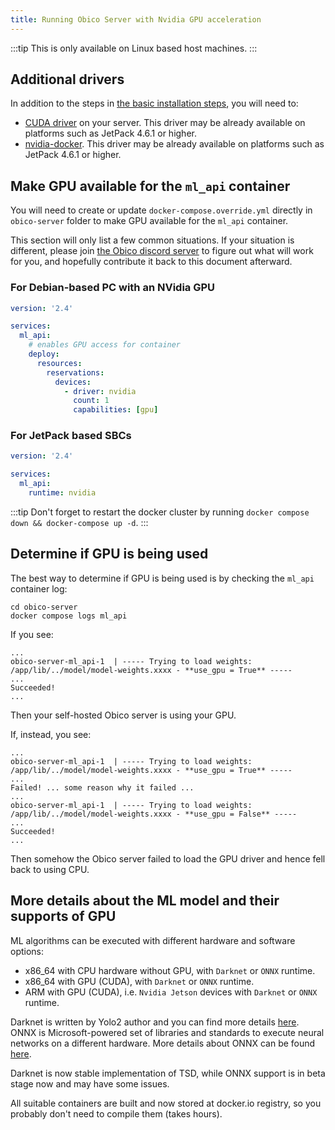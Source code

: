 ```yaml
---
title: Running Obico Server with Nvidia GPU acceleration
---
```


:::tip
This is only available on Linux based host machines.
:::

## Additional drivers

In addition to the steps in [the basic installation steps](../install.md), you will need to:

- [CUDA driver](https://docs.nvidia.com/cuda/cuda-installation-guide-linux/index.html) on your server. This driver may be already available on platforms such as JetPack 4.6.1 or higher.
- [nvidia-docker](https://github.com/NVIDIA/nvidia-docker). This driver may be already available on platforms such as JetPack 4.6.1 or higher.

## Make GPU available for the `ml_api` container

You will need to create or update `docker-compose.override.yml` directly in `obico-server` folder to make GPU available for the `ml_api` container.

This section will only list a few common situations. If your situation is different, please join [the Obico discord server](https://obico.io/discord/) to figure out what will work for you, and hopefully contribute it back to this document afterward.

### For Debian-based PC with an NVidia GPU

```yml title="docker-compose.override.yml"
version: '2.4'

services:
  ml_api:
    # enables GPU access for container
    deploy:
      resources:
        reservations:
          devices:
            - driver: nvidia
              count: 1
              capabilities: [gpu]
```

### For JetPack based SBCs

```yml title="docker-compose.override.yml"
version: '2.4'

services:
  ml_api:
    runtime: nvidia
```

:::tip
Don't forget to restart the docker cluster by running `docker compose down && docker-compose up -d`.
:::

## Determine if GPU is being used

The best way to determine if GPU is being used is by checking the `ml_api` container log:

```
cd obico-server
docker compose logs ml_api
```

If you see:

```
...
obico-server-ml_api-1  | ----- Trying to load weights: /app/lib/../model/model-weights.xxxx - **use_gpu = True** -----
...
Succeeded!
...
```

Then your self-hosted Obico server is using your GPU.

If, instead, you see:

```
...
obico-server-ml_api-1  | ----- Trying to load weights: /app/lib/../model/model-weights.xxxx - **use_gpu = True** -----
...
Failed! ... some reason why it failed ...
...
obico-server-ml_api-1  | ----- Trying to load weights: /app/lib/../model/model-weights.xxxx - **use_gpu = False** -----
...
Succeeded!
...
```

Then somehow the Obico server failed to load the GPU driver and hence fell back to using CPU.

## More details about the ML model and their supports of GPU

ML algorithms can be executed with different hardware and software options:

* x86_64 with CPU hardware without GPU, with `Darknet` or `ONNX` runtime.
* x86_64 with GPU (CUDA), with `Darknet` or `ONNX` runtime.
* ARM with GPU (CUDA), i.e. `Nvidia Jetson` devices with `Darknet` or `ONNX` runtime.

Darknet is written by Yolo2 author and you can find more details [here](https://github.com/AlexeyAB/darknet).
ONNX is Microsoft-powered set of libraries and standards to execute neural networks on a different hardware.
More details about ONNX can be found [here](https://onnxruntime.ai/).

Darknet is now stable implementation of TSD, while ONNX support is in beta stage now and may have some issues.

All suitable containers are built and now stored at docker.io registry, so you
probably don't need to compile them (takes hours).
